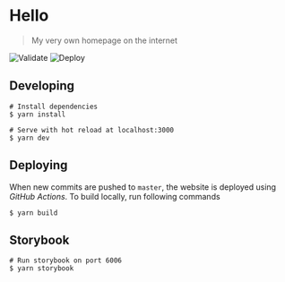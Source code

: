 # Hello

> My very own homepage on the internet

![Validate](https://github.com/RobKenis/rob-kenis-dot-com/actions/workflows/validate.yml/badge.svg)
![Deploy](https://github.com/RobKenis/rob-kenis-dot-com/actions/workflows/deploy.yml/badge.svg)

## Developing

```shell
# Install dependencies
$ yarn install

# Serve with hot reload at localhost:3000
$ yarn dev
```

## Deploying

When new commits are pushed to `master`, the website is deployed using 
_GitHub Actions_. To build locally, run following commands

```shell
$ yarn build
```

## Storybook

```shell
# Run storybook on port 6006
$ yarn storybook
```

